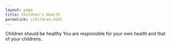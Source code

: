 ```yaml
---
layout: page
title: Children's Health
permalink: /children.html
---
```


Children should be healthy
You
are
responsible
for 
your
own
health
and
that
of
your
childrens.
